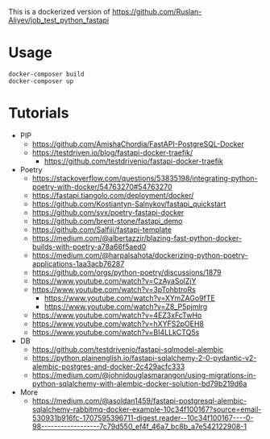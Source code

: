 This is a dockerized version of https://github.com/Ruslan-Aliyev/job_test_python_fastapi

# Usage

```
docker-composer build
docker-composer up
```

# Tutorials

- PIP
  - https://github.com/AmishaChordia/FastAPI-PostgreSQL-Docker 
  - https://testdriven.io/blog/fastapi-docker-traefik/
    - https://github.com/testdrivenio/fastapi-docker-traefik 
- Poetry
  - https://stackoverflow.com/questions/53835198/integrating-python-poetry-with-docker/54763270#54763270 
  - https://fastapi.tiangolo.com/deployment/docker/
  - https://github.com/Kostiantyn-Salnykov/fastapi_quickstart 
  - https://github.com/svx/poetry-fastapi-docker
  - https://github.com/brent-stone/fastapi_demo 
  - https://github.com/Salfiii/fastapi-template 
  - https://medium.com/@albertazzir/blazing-fast-python-docker-builds-with-poetry-a78a66f5aed0 
  - https://medium.com/@harpalsahota/dockerizing-python-poetry-applications-1aa3acb76287 
  - https://github.com/orgs/python-poetry/discussions/1879
  - https://www.youtube.com/watch?v=CzAyaSolZjY 
  - https://www.youtube.com/watch?v=3pTohbtroRs
    - https://www.youtube.com/watch?v=XYmZAGo9fTE 
    - https://www.youtube.com/watch?v=Z8_P5pjmlrg 
  - https://www.youtube.com/watch?v=4EZ3xFcTwHo 
  - https://www.youtube.com/watch?v=hXYFS2pOEH8
  - https://www.youtube.com/watch?v=BI4LLkCTQ5s 
- DB 
  - https://github.com/testdrivenio/fastapi-sqlmodel-alembic 
  - https://python.plainenglish.io/fastapi-sqlalchemy-2-0-pydantic-v2-alembic-postgres-and-docker-2c429acfc333
  - https://medium.com/@johnidouglasmarangon/using-migrations-in-python-sqlalchemy-with-alembic-docker-solution-bd79b219d6a 
- More
  - https://medium.com/@asoldan1459/fastapi-postgresql-alembic-sqlalchemy-rabbitmq-docker-example-10c34f100167?source=email-530931b916fc-1707595396711-digest.reader--10c34f100167----0-98------------------7c79d550_ef4f_46a7_bc8b_a7e542122908-1 

